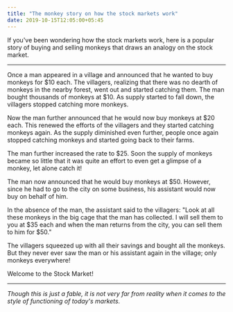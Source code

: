 ```yaml
---
title: "The monkey story on how the stock markets work"
date: 2019-10-15T12:05:00+05:45
---
```


If you've been wondering how the stock markets work, here is a popular story of buying and selling monkeys that draws an analogy on the stock market.

---

Once a man appeared in a village and announced that he wanted to buy monkeys for $10 each. The villagers, realizing that there was no dearth of monkeys in the nearby forest, went out and started catching them. The man bought thousands of monkeys at $10. As supply started to fall down, the villagers stopped catching more monkeys.

Now the man further announced that he would now buy monkeys at \$20 each. This renewed the efforts of the villagers and they started catching monkeys again. As the supply diminished even further, people once again stopped catching monkeys and started going back to their farms.

The man further increased the rate to \$25. Soon the supply of monkeys became so little that it was quite an effort to even get a glimpse of a monkey, let alone catch it!

The man now announced that he would buy monkeys at \$50. However, since he had to go to the city on some business, his assistant would now buy on behalf of him.

In the absence of the man, the assistant said to the villagers: "Look at all these monkeys in the big cage that the man has collected. I will sell them to you at $35 each and when the man returns from the city, you can sell them to him for $50."

The villagers squeezed up with all their savings and bought all the monkeys. But they never ever saw the man or his assistant again in the village; only monkeys everywhere!

Welcome to the Stock Market!

---

_Though this is just a fable, it is not very far from reality when it comes to the style of functioning of today's markets._
